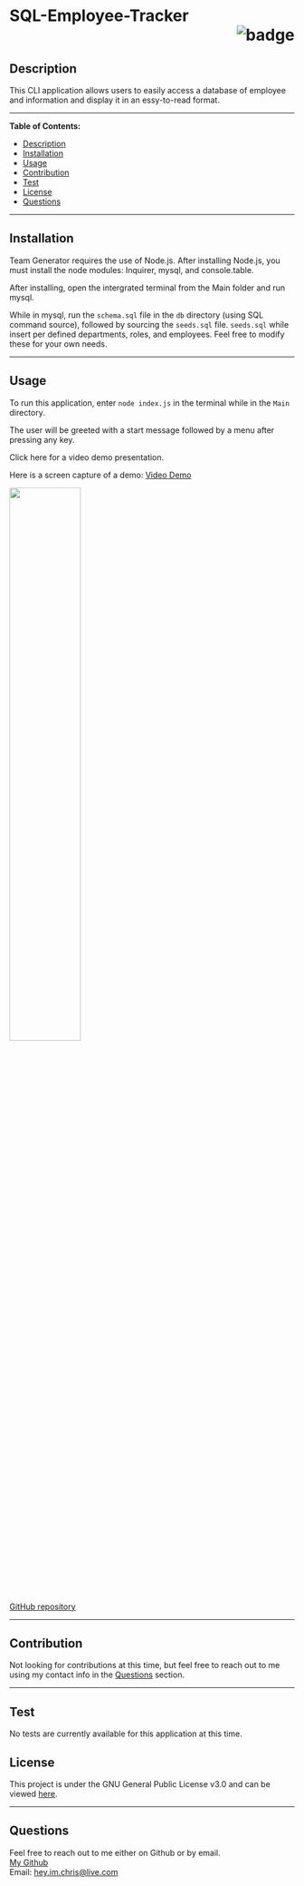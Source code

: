 # SQL-Employee-Tracker <div align="right">![badge](https://img.shields.io/badge/License-GNU%20General%20Public%20License%20v3.0-blue.svg)</div>

  ## Description
  This CLI application allows users to easily access a database of employee and information and display it in an essy-to-read format.

  ***

  **Table of Contents:**
  - [Description](#description)
  - [Installation](#installation)
  - [Usage](#usage)
  - [Contribution](#contribution)
  - [Test](#test)
  - [License](#license)
  - [Questions](#questions)

  ***

  ## Installation
  Team Generator requires the use of Node.js. After installing Node.js, you must install the node modules: Inquirer, mysql, and console.table. 

  After installing, open the intergrated terminal from the Main folder and run mysql.

  While in mysql, run the `schema.sql` file in the `db` directory (using SQL command source), followed by sourcing the `seeds.sql` file. `seeds.sql` while insert per defined departments, roles, and employees. Feel free to modify these for your own needs.

  ***

  ## Usage

  To run this application, enter `node index.js` in the terminal while in the `Main` directory. 
  
  The user will be greeted with a start message followed by a menu after pressing any key.

  Click here for a video demo presentation.

  

  Here is a screen capture of a demo: [Video Demo](https://drive.google.com/file/d/11Cx0p7xHr5OINGyrjOSO45rQJ2zt_KXo/view?usp=sharing)
  
  <img src="./demo_images/screenshot.png" width="50%" height="50%">

  [GitHub repository](https://github.com/christopherginn/ch-12-SQL-Employee-Tracker)
  

  ***

  ## Contribution
  Not looking for contributions at this time, but feel free to reach out to me using my contact info in the [Questions](#questions) section.

  ***

  ## Test
  No tests are currently available for this application at this time.

  ## License
  This project is under the GNU General Public License v3.0 and can be viewed [here](https://www.gnu.org/licenses/gpl-3.0.en.html).

  ***

  ## Questions
  Feel free to reach out to me either on Github or by email.<br>
  [My Github](https://github.com/christopherginn)<br>
  Email: hey.im.chris@live.com